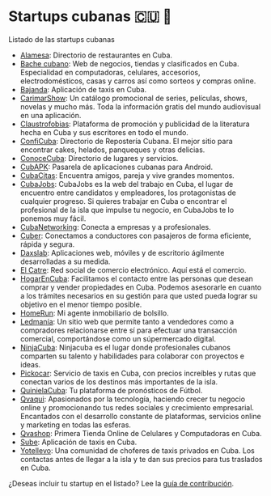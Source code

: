 # Startups cubanas 🇨🇺 🚀

Listado de las startups cubanas

* [Alamesa](https://www.alamesacuba.com): Directorio de restaurantes en Cuba.
* [Bache cubano](https://www.bachecubano.com): Web de negocios, tiendas y clasificados en Cuba. Especialidad en computadoras, celulares, accesorios, electrodomésticos, casas y carros así como sorteos y compras online.
* [Bajanda](http://bajanda.app): Aplicación de taxis en Cuba.
* [CarimarShow](https://www.carimarshow.com): Un catálogo promocional de series, películas, shows, novelas y mucho más. Toda la información gratis del mundo audiovisual en una aplicación.
* [Claustrofobias](https://www.claustrofobias.com): Plataforma de promoción y publicidad de la literatura hecha en Cuba y sus escritores en todo el mundo.
* [ConfiCuba](https://www.conficuba.com): Directorio de Repostería Cubana. El mejor sitio para encontrar cakes, helados, panqueques y otras delicias.
* [ConoceCuba](https://conocecuba.com/): Directorio de lugares y servicios.
* [CubAPK](https://www.cubapk.com): Pasarela de aplicaciones cubanas para Android.
* [CubaCitas](https://www.cubacitas.app): Encuentra amigos, pareja y vive grandes momentos.
* [CubaJobs](https://cubajobs.net): CubaJobs es la web del trabajo en Cuba, el lugar de encuentro entre candidatos y empleadores, los protagonistas de cualquier progreso. Si quieres trabajar en Cuba o encontrar el profesional de la isla que impulse tu negocio, en CubaJobs te lo ponemos muy fácil. 
* [CubaNetworking](https://cubanetworking.com): Conecta a empresas y a profesionales.
* [Cuber](https://cubertaxi.com): Conectamos a conductores con pasajeros de forma eficiente, rápida y segura.
* [Daxslab](https://www.daxslab.com): Aplicaciones web, móviles y de escritorio ágilmente desarrolladas a su medida.
* [El Catre](https://www.elcatre.com): Red social de comercio electrónico. Aquí está el comercio.
* [HogarEnCuba](http://hogarencuba.com): Facilitamos el contacto entre las personas que desean comprar y vender propiedades en Cuba. Podemos asesorarle en cuanto a los trámites necesarios en su gestión para que usted pueda lograr su objetivo en el menor tiempo posible.
* [HomeRun](http://homerun.knal.es): Mi agente inmobiliario de bolsillo.
* [Ledmanía](https://ledmania.nat.cu): Un sitio web que permite tanto a vendedores como a compradores relacionarse entre sí para efectuar una transacción comercial, comportándose como un súpermercado digital.
* [NinjaCuba](https://www.ninjacuba.com): Ninjacuba es el lugar donde profesionales cubanos comparten su talento y habilidades para colaborar con proyectos e ideas.
* [Pickocar](https://pickocar.com): Servicio de taxis en Cuba, con precios increíbles y rutas que conectan varios de los destinos más importantes de la isla.
* [QuinielaCuba](https://www.quinielacuba.com): Tu plataforma de pronósticos de Fútbol.
* [Qvaqui](https://www.qvaqui.com): Apasionados por la tecnología, haciendo crecer tu negocio online y promocionando tus redes sociales y crecimiento empresarial. Encantados con el desarrollo constante de plataformas, servicios online y marketing en todas las esferas.
* [Qvashop](https://www.qvashop.com): Primera Tienda Online de Celulares y Computadoras en Cuba.
* [Sube](http://subecuba.com): Aplicación de taxis en Cuba.
* [Yotellevo](https://yotellevocuba.com): Una comunidad de choferes de taxis privados en Cuba. Los contactas antes de llegar a la isla y te dan sus precios para tus traslados en Cuba.

¿Deseas incluir tu startup en el listado? Lee la [guía de contribución](CONTRIBUTING.MD).